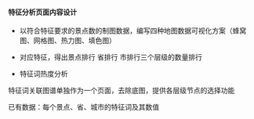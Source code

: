 #### 特征分析页面内容设计

- 以符合特征要求的景点数的制图数据，编写四种地图数据可视化方案（蜂窝图、网格图、热力图、填色图）
- 对应特征，得出景点排行 省排行 市排行三个层级的数量排行

- 特征词热度分析

特征词关联图谱单独作为一个页面，去除底图，提供各层级节点的选择功能



已有数据：每个景点、省、城市的特征词及其数值

